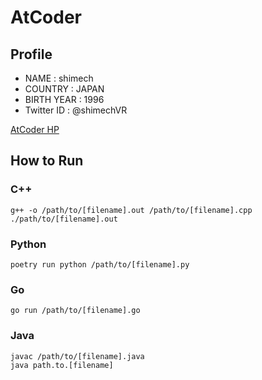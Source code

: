 # AtCoder

## Profile

- NAME : shimech
- COUNTRY : JAPAN
- BIRTH YEAR : 1996
- Twitter ID : @shimechVR

[AtCoder HP](https://atcoder.jp/)

## How to Run

### C++

```shell
g++ -o /path/to/[filename].out /path/to/[filename].cpp
./path/to/[filename].out
```

### Python

```shell
poetry run python /path/to/[filename].py
```

### Go

```shell
go run /path/to/[filename].go
```

### Java

```shell
javac /path/to/[filename].java
java path.to.[filename]
```
